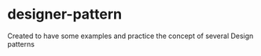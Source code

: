 # designer-pattern
Created to have some examples and practice the concept of several Design patterns

